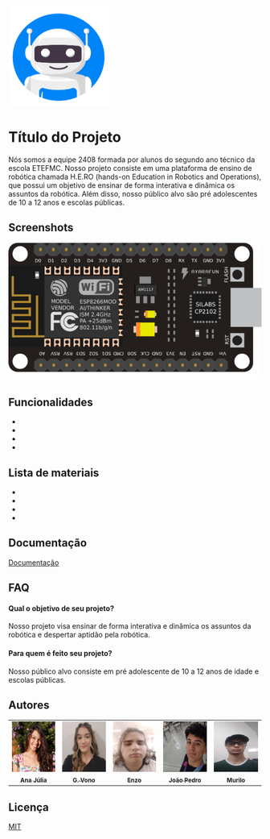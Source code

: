 <img src="assets/img/favicon.png" width="200" height="200">


# Título do Projeto


Nós somos a equipe 2408 formada por alunos do segundo ano técnico da escola ETEFMC. Nosso projeto consiste em uma plataforma de ensino de robótica chamada H.E.RO (hands-on Education in Robotics and Operations), que possui um objetivo de ensinar de forma interativa e dinâmica os assuntos da robótica. Além disso, nosso público alvo são pré adolescentes de 10 a 12 anos e escolas públicas.

## Screenshots

![App Screenshot](assets/img/esp32.png)


## Funcionalidades

- 
- 
- 
- 
## Lista de materiais

- 
- 
- 
- 


## Documentação

[Documentação](https://link-da-documentação)


## FAQ

#### Qual o objetivo de seu projeto?

Nosso projeto visa ensinar de forma interativa e  dinâmica os assuntos da robótica e despertar aptidão pela robótica.

#### Para quem é feito seu projeto?

 Nosso público alvo consiste em pré adolescente de 10 a 12 anos de idade e escolas públicas.


## Autores

<table>
  <tr>
    <td align="center">
      <a href="#">
        <img src="assets/img/integrantes/anajuliaeditado2.png" width="100px" height="100px" alt="Ana júlia">
        <br>
        <sub><b>Ana Júlia</b></sub>
      </a>
    </td>
    <td align="center">
      <a href="#">
        <img src="assets/img/integrantes/Gvono.jpeg" width="100px" height="100px" alt="Vono">
        <br>
        <sub><b>G. Vono</b></sub>
      </a>
    </td>
    <td align="center">
      <a href="#">
        <img src="assets/img/integrantes/enzo.jpeg" width="100px" height="100px" alt="Nome da Pessoa 3">
        <br>
        <sub><b>Enzo</b></sub>
      </a>
    </td>
    <td align="center">
      <a href="#">
        <img src="assets/img/integrantes/Joaopedro.jpeg" width="100px" height="100px" alt="Nome da Pessoa 4">
        <br>
        <sub><b>João Pedro</b></sub>
      </a>
    </td>
    <td align="center">
      <a href="#">
        <img src="assets/img/integrantes/murilo.jpeg" width="100px" height="100px" alt="Nome da Pessoa 5">
        <br>
        <sub><b>Murilo</b></sub>
      </a>
    </td>
  </tr>
</table>



## Licença

[MIT](https://choosealicense.com/licenses/mit/)
